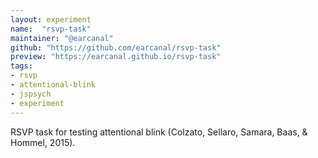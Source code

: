 ```yaml
---
layout: experiment
name:  "rsvp-task"
maintainer: "@earcanal"
github: "https://github.com/earcanal/rsvp-task"
preview: "https://earcanal.github.io/rsvp-task"
tags:
- rsvp
- attentional-blink
- jspsych
- experiment
---
```


RSVP task for testing attentional blink (Colzato, Sellaro, Samara, Baas, & Hommel, 2015).
